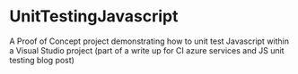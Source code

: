 # UnitTestingJavascript
A Proof of Concept project demonstrating how to unit test Javascript within a Visual Studio project (part of a write up for CI azure services and JS unit testing blog post)
